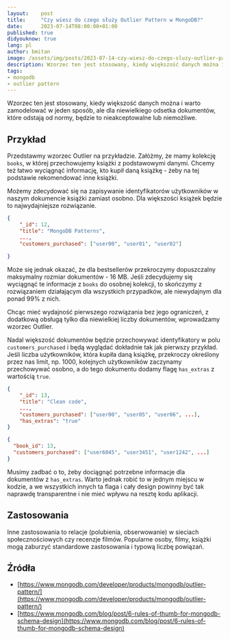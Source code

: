 ```yaml
---
layout:    post
title:     "Czy wiesz do czego służy Outlier Pattern w MongoDB?"
date:      2023-07-14T08:00:00+01:00
published: true
didyouknow: true
lang: pl
author: bmitan
image: /assets/img/posts/2023-07-14-czy-wiesz-do-czego-sluzy-outlier-pattern-w-mongodb/thumbnail.webp
description: Wzorzec ten jest stosowany, kiedy większość danych można i warto zamodelować w jeden sposób, ale dla niewielkiego odsetka dokumentów, które odstają od normy, będzie to nieakceptowalne lub niemożliwe.
tags:
- mongodb
- outlier pattern
---
```


Wzorzec ten jest stosowany, kiedy większość danych można i warto zamodelować w jeden sposób, ale dla niewielkiego odsetka dokumentów, które odstają od normy, będzie to nieakceptowalne lub niemożliwe.

## Przykład
Przedstawmy wzorzec Outlier na przykładzie. Załóżmy, że mamy kolekcję `books`, w której przechowujemy książki z podstawowymi danymi. Chcemy też łatwo wyciągnąć informację, kto kupił daną książkę - żeby na tej podstawie rekomendować inne książki.

Możemy zdecydować się na zapisywanie identyfikatorów użytkowników w naszym dokumencie książki zamiast osobno. Dla większości książek będzie to najwydajniejsze rozwiązanie.
```json
{
    "_id": 12,
    "title": "MongoDB Patterns",
    ...,
    "customers_purchased": ["user00", "user01", "user02"]
 
}
```
Może się jednak okazać, że dla bestsellerów przekroczymy dopuszczalny maksymalny rozmiar dokumentów - 16 MB. Jeśli zdecydujemy się wyciągnąć te informacje z `books` do osobnej kolekcji, to skończymy z rozwiązaniem działającym dla wszystkich przypadków, ale niewydajnym dla ponad 99% z nich.

Chcąc mieć wydajność pierwszego rozwiązania bez jego ograniczeń, z dodatkową obsługą tylko dla niewielkiej liczby dokumentów, wprowadzamy wzorzec Outlier.

Nadal większość dokumentów będzie przechowywać identyfikatory w polu `customers_purchased` i będą wyglądać dokładnie tak jak pierwszy przykład. Jeśli liczba użytkowników, która kupiła daną książkę, przekroczy określony przez nas limit, np. 1000, kolejnych użytkowników zaczynamy przechowywać osobno, a do tego dokumentu dodamy flagę `has_extras` z wartością `true`.

```json
{
    "_id": 13,
    "title": "Clean code",
    ...,
    "customers_purchased": ["user00", "user05", "user06", ...],
    "has_extras": "true"
}
```
```json
{
  "book_id": 13,
  "customers_purchased": ["user6045", "user3451", "user1242", ...]
}
```

Musimy zadbać o to, żeby dociągnąć potrzebne informacje dla dokumentów z `has_extras`. Warto jednak robić to w jednym miejscu w kodzie, a we wszystkich innych ta flaga i cały design powinny być tak naprawdę transparentne i nie mieć wpływu na resztę kodu aplikacji.

## Zastosowania
Inne zastosowania to relacje (polubienia, obserwowanie) w sieciach społecznościowych czy recenzje filmów. Popularne osoby, filmy, książki mogą zaburzyć standardowe zastosowania i typową liczbę powiązań.

## Źródła
- [https://www.mongodb.com/developer/products/mongodb/outlier-pattern/](https://www.mongodb.com/developer/products/mongodb/outlier-pattern/)
- [https://www.mongodb.com/blog/post/6-rules-of-thumb-for-mongodb-schema-design](https://www.mongodb.com/blog/post/6-rules-of-thumb-for-mongodb-schema-design)